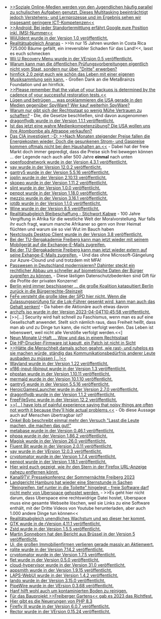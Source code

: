 * [>>Soziale Online-Medien werden von den Jugendlichen häufig parallel zu schulischen Aufgaben genutzt. Dieses Multitasking beeinträchtigt jedoch Verstehens- und Lernprozesse und im Ergebnis sehen wir insgesamt geringere ICT-Kompetenzen<<](https://blog.fefe.de/?ts=9ad817d6)
* [>>Android: Bei jeder Standortermittlung erfährt Google eure Position inkl. IMSI-Nummer<<](https://www.kuketz-blog.de/android-bei-jeder-standortermittlung-erfaehrt-google-eure-position-inkl-imsi-nummer/)
* [WiiUIdent wurde in der Version 1.0 veröffentlicht.](https://wiidatabase.de/wiiuident-v1-0-hardware-komponenten-der-wii-u-auslesen/)
* [Realitätsabgleich Ananas](https://netzfrauen.org/2023/04/01/costarica-3/) - >>In nur 15 Jahren wurden in Costa Rica 725.000 Bäume gefällt, ein irreversibler Schaden für das Land!<<, lasst es euch schmecken
* [Wii U Recovery Menu wurde in der VErsion 0.5 veröffentlicht.](https://wiidatabase.de/wii-u-recovery-menu-v0-5/)
* [Warum kann man die öffentlichen Prüfungsvorbereitungen eigentlich nicht vom Staat, sondern nur über "Dritte" erwerben?](https://netzpolitik.org/2023/oeffentliches-geld-oeffentliches-gut-das-geschaeft-mit-der-pruefungsvorbereitung/)
* [hirnfick 2.0 zeigt euch wie schön das Leben mit einer eigenen Musiksammlung sein kann.](https://tuxproject.de/blog/2023/04/ueber-listenbrainz-und-last-fm/) - Großen Dank an die MetaBrainzs Foundation und an hirnfick.
* [>>Please remember that the value of your backups is determined by the cadence of your successful restoration tests.<<](https://utcc.utoronto.ca/~cks/space/blog/sysadmin/AutomateSomeBackupRestoreTests)
* [Lügen und betrügen ... was proklammieren die USA gerade in den Medien gegenüber SpyWare? Wer kauf weiterhin SpyWare?](http://blog.fefe.de/?ts=9ad738ad)
* [Warum nur gibt sich der Rechtsstaat so wenig Mühe Vertrauen zu schaffen?](http://blog.fefe.de/?ts=9ad738e9) - Die, die Gesetze beschließen, sind davon ausgenommen
* [dragonflydb wurde in der Version 1.1.1 veröffentlicht.](https://github.com/dragonflydb/dragonfly/releases/tag/v1.1.1)
* [Ist das jetzt eine wahre Medienkompetenzübung? Die USA wollen uns ihre Atombombe als Attrappe verkaufen?](http://blog.fefe.de/?ts=9ad58a36)
* [Das CIA investigiert :-D: >>Nach Monaten steigender Preise fallen die Energiekosten wieder. Doch die gesunkenen Strom- und Gaspreise kommen oftmals nicht bei den Haushalten an.<<](http://blog.fefe.de/?ts=9ad58ad4) - Dabei hat der freie Markt doch immer gepredigt, dass die Preise sich frei bewegen können ... der Legende nach auch aller 500 Jahre **einmal** nach unten
* [openfoodnetwork wurde in der Version 4.3.1 veröffentlicht.](https://github.com/openfoodfoundation/openfoodnetwork/releases/tag/v4.3.1)
* [yay wurde in der Version 12.0.2 veröffentlicht.](https://github.com/Jguer/yay/releases/tag/v12.0.2)
* [gantry5 wurde in der Version 5.5.16 veröffentlicht.](https://github.com/gantry/gantry5/releases/tag/5.5.16)
* [joplin wurde in der Version 2.10.13 veröffentlicht.](https://github.com/laurent22/joplin/releases/tag/v2.10.13)
* [skopeo wurde in der Version 1.11.2 veröffentlicht.](https://github.com/containers/skopeo/releases/tag/v1.11.2)
* [slint wurde in der Version 1.0.0 veröffentlicht.](https://github.com/slint-ui/slint/releases/tag/v1.0.0)
* [penpot wurde in der Version 1.18.0 veröffentlicht.](https://github.com/penpot/penpot/releases/tag/1.18.0)
* [mezzio wurde in der Version 3.16.1 veröffentlicht.](https://github.com/mezzio/mezzio/releases/tag/3.16.1)
* [iotdb wurde in der Version 1.1.0 veröffentlicht.](https://github.com/apache/iotdb/releases/tag/v1.1.0)
* [Wine wurde in der Version 8.5 veröffentlicht.](https://www.borncity.com/blog/2023/04/04/linux-wine-8-5-verfgbar/)
* [Realitätsabgleich Bleibeschaffung - Stichwort Kabwe](https://netzfrauen.org/2023/04/03/kabwe-2/) - 100 Jahre Vergiftung in Afrika für die westliche Welt der Moralvorstellung. Nur falls ihr euch fragt, warum manche Afrikaner so gern von Ihrer Heimat flüchten und warum sie so viel Wut im Bauch haben
* [Nextclouds Desktop Client wurde in der Version 3.8 veröffentlicht.](https://nextcloud.com/blog/desktop-3-8-end-to-end-encryption-levels-up-with-sharing-and-file-drop/)
* [Bei der TU-Bergakademie Freiberg kann man jetzt wieder mit seinem Mobilgerät auf die Exchange-E-Mails zugreifen.](https://blogs.hrz.tu-freiberg.de/urz/exchange-zugriff-fuer-mobilgeraete/)
* [Bei der TU-Bergakademie Freiberg kann man jetzt wieder extern auf seine Exhange-E-Mails zugreifen.](https://blogs.hrz.tu-freiberg.de/urz/externer-zugriff-fuer-exchange-wieder-moeglich/) - Und das ohne Microsoft-Gängelung zur Azure-Clound und und trotzdem mit MFA!
* [Passwesen in Deutschland modernisieren? Dahinter steckt ein rechtlicher Abbau um schneller auf biometrische Daten der Bürger zugreifen zu können.](https://netzpolitik.org/2023/biometrische-ausweisbilder-bundesregierung-plant-schnelleren-zugriff-fuer-sicherheitsbehoerden/) - Diese lästigen Datenschutzbedenken sind Gift für die Profite der privaten Konzerne!
* [Berlin wird immer beschissener ... die große Koalition katapultiert Berlin zurück in die Bürgerrechte-Steinzeit](https://netzpolitik.org/2023/grosse-koalition-in-berlin-ein-desaster-fuer-die-buergerrechte/)
* [FeFe versteht die große Idee der SPD hier nicht. Wenn die Zulassungsprüfung für die Lok-Führer gesenkt wird, kann man auch das Gehalt senken!](http://blog.fefe.de/?ts=9ad522af) - Da haben die Aktionäre auch etwas davon
* [archzfs iso wurde in der Version 2023-04-04T10:45:58 veröffentlicht.](https://archzfs.leibelt.de/)
* [>>[...] Security wird halt schnell zu Faschismus, wenn man es auf eine Gesellschaft anwendet. Stellt sich nämlich raus, dass Freiheit heißt, dass man ab und zu Dinge tun kann, die nicht verfolgt werden. Das Leben ist lebenswert, weil nicht alle Verstöße verfolgt werden.<<]
* [Neun Monate U-Haft ... Wow und das in einem Rechtsstaat](http://blog.fefe.de/?ts=9ad2e5f9)
* [Die HP-Drucker-Firmware ist kaputt, ein Patch ist nicht in Sicht](https://www.borncity.com/blog/2023/04/05/kritische-schwachstelle-cve-2023-1707-in-hp-drucker-firmware-kein-patch-verfgbar/)
* [>>Hätte die Menschheit damals schon geahnt, wie rast- und ruhelos es sie machen würde, ständig das Kommunikationsbedürfnis anderer Leute ausbaden zu müssen [...]<<](https://tuxproject.de/blog/2023/04/50-jahre-ruhelos/)
* [Wayland wurde in der Version 1.22 veröffentlicht.](https://www.phoronix.com/news/Wayland-1.22-Released)
* [xf86-input-libinput wurde in der Version 1.3 veröffentlicht.](https://www.phoronix.com/news/xf86-input-libinput-1.3)
* [phpstan wurde in der Version 1.10.11 veröffentlicht.](https://github.com/phpstan/phpstan/releases/tag/1.10.11)
* [mermaid wurde in der Version 10.1.10 veröffentlicht.](https://github.com/mermaid-js/mermaid/releases/tag/v10.1.0)
* [gantry5 wurde in der Version 5.5.16 veröffentlicht.](https://github.com/gantry/gantry5/releases/tag/5.5.16)
* [HeroicGamesLauncher wurde in der Version 2.7.0 veröffentlicht.](https://github.com/Heroic-Games-Launcher/HeroicGamesLauncher/releases/tag/v2.7.0)
* [dragonflydb wurde in der Version 1.1.2 veröffentlicht.](https://github.com/dragonflydb/dragonfly/releases/tag/v1.1.2)
* [FreeFileSync wurde in der Version 12.2 veröffentlicht.](https://github.com/hkneptune/FreeFileSync/releases/tag/v12.2)
* [>>[...] have lots of painful experience saying that noisy things are often not worth it because they'll hide actual problems.<<](https://utcc.utoronto.ca/~cks/space/blog/sysadmin/AutomatedTestsMinimalNoise) - Ob diese Aussage auch auf Menschen übertragbar ist?
* [Onkel Bob beschreibt einmal mehr den Versuch "Lasst die Leute machen, die machen das gut!"](https://martinfowler.com/bliki/Slack.html)
* [metabase wurde in der Version 0.46.1 veröffentlicht.](https://github.com/metabase/metabase/releases/tag/v0.46.1)
* [phpqa wurde in der Version 1.86.2 veröffentlicht.](https://github.com/jakzal/phpqa/releases/tag/v1.86.2)
* [Magisk wurde in der Version 26.0 veröffentlicht.](https://github.com/topjohnwu/Magisk/releases/tag/v26.0)
* [Fluent Bit wurde in der Version 2.0.11 veröffentlicht.](https://github.com/fluent/fluent-bit/releases/tag/v2.0.11)
* [yay wurde in der VErsion 12.0.3 veröffentlicht.](https://github.com/Jguer/yay/releases/tag/v12.0.3)
* [cryptomator wurde in der Version 1.7.4 veröffentlicht.](https://github.com/cryptomator/cryptomator/releases/tag/1.7.4)
* [penpot wurde in der Version 1.18.1 veröffentlicht.](https://github.com/penpot/penpot/releases/tag/1.18.1)
* [Hier wird euch gezeigt, wie ihr den Stern in der Firefox URL-Anzeige nahezu entfernen könnt.](https://utcc.utoronto.ca/~cks/space/blog/web/FirefoxTiniestBookmarkStar)
* [Kanal9TV: Pressekonferenz der Sommernächte Freiberg 2023](https://www.youtube.com/watch?v=MMwxtEgOCKE)
* [Landgericht Hamburg hat wieder eine Sternstunde in Sachen "Reingreifen, tief runter in die Toilette" hingelegt - freie Software darf nicht mehr von Uberspace gehostet werden.](https://netzpolitik.org/2023/gerichtsurteil-musikindustrie-geht-erfolgreich-gegen-youtube-downloader-vor/) - >>Es geht hier nicht darum, dass Uberspace eine rechtswidrige Datei hostet, Uberspace muss eine gesamte Webseite löschen, weil sie Links zu eine Software enthält, mit der Dritte Videos von Youtube herunterladen, aber auch 1.000 andere Dinge tun können<<
* [Realitätsabgleich unendliches Wachstum und wo dieser her kommt.](https://netzfrauen.org/2023/04/05/konsum/)
* [GTK wurde in de rVersion 4.11.1 veröffentlicht.](https://www.phoronix.com/news/GTK-4.11.1)
* [Zstd wurde in der Version 1.5.5 veröffentlicht.](https://www.phoronix.com/news/Zstd-1.5.5)
* [Martin Sonneborn hat den Bericht aus Brüssel in der Version 5 veröffentlicht.](https://martinsonneborn.de/bericht-aus-bruessel-5/)
* [Ui, die großen Immobilienfirmen verlieren gerade massiv an Aktienwert.](https://blog.fefe.de/?ts=9ad12b44)
* [rqlite wurde in der Version 7.14.2 veröffentlicht.](https://github.com/rqlite/rqlite/releases/tag/v7.14.2)
* [cryptomator wurde in der Version 1.7.5 veröffentlicht.](https://github.com/cryptomator/cryptomator/releases/tag/1.7.5)
* [flet wurde in der Version 0.5.0 veröffentlicht.](https://github.com/flet-dev/flet/releases/tag/v0.5.0)
* [cloud-hypervisor wurde in der Version 31.0 veröffentlicht.](https://github.com/cloud-hypervisor/cloud-hypervisor/releases/tag/v31.0)
* [appsmith wurde in der Version 1.9.15 veröffentlicht.](https://github.com/appsmithorg/appsmith/releases/tag/v1.9.15)
* [LAPS-WebUI wurde in der Version 1.4.2 veröffentlicht.](https://github.com/Seji64/LAPS-WebUI/releases/tag/v1.4.2)
* [lando wurde in der Version 3.15.0 veröffentlicht.](https://github.com/lando/lando/releases/tag/v3.15.0)
* [PipeWire wurde in der VErsion 0.3.68 veröffentlicht.](https://www.phoronix.com/news/PipeWire-0.3.68)
* [Hanf hilft wohl auch um kontaminierten Boden zu reinigen.](https://netzfrauen.org/2023/04/06/hemp-5/)
* [Für das Bauprojekt >>Freiberger Gartens<< gab es 2023 das Richtfest.](https://www.youtube.com/watch?v=7GkPUmHXJes)
* [Hier gibt es die Neuerungen von PHP 8.3](https://stitcher.io/blog/new-in-php-83)
* [Firefly III wurde in der Version 6.0.7 veröffentlicht.](https://github.com/firefly-iii/firefly-iii/releases/tag/v6.0.7)
* [Rector wurde in der VErsion 0.15.24 veröffentlicht.](https://github.com/rectorphp/rector/releases/tag/0.15.24)

